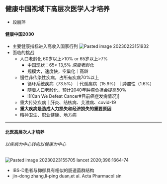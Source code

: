 ## 健康中国视域下高层次医学人才培养
- 段丽萍
#### 健康中国2030
- 主要健康指标进入高收入国家行列
 ![Pasted image 20230223151932](https://obsidian-1324475548.cos.ap-beijing.myqcloud.com/Pasted%20image%2020230223151932.png)
- 面临的挑战
	- 人口老龄化 60岁以上>10% or 65岁以上>7%
		- 中国现状：65> 13,5% *深度老龄化*
		- 规模大，速度快，空巢化｜高龄
	- 慢性非传染性疾病，占所有疾病70%以上
		- 循环系统疾病（73.5%）｜代谢疾病（15.9%）｜肿瘤性（1.6%）
		- 随着人口老龄化，预计2040年肿瘤负担会提高50%
		- ![[Can We Defeat Cancer#目前癌症发病情况]]
	- 重大传染疾病｜肝炎、结核病、艾滋病、covid-19
	- **重大疾病是造成人力损失和经济损失的重要原因**
	- 精神卫生、职业健康、地方病
---
#### 北医高层次人才培养
###### 以疾病为中心转向以健康为中心
![Pasted image 20230223155705](https://obsidian-1324475548.cos.ap-beijing.myqcloud.com/Pasted%20image%2020230223155705.png)
lancet 2020;396:1664-74
- IBS-D患者与抑郁具有相似的肠道菌群结构
- jin-dong zhang,li-ping duan,et al. Acta Pharmacol sin






